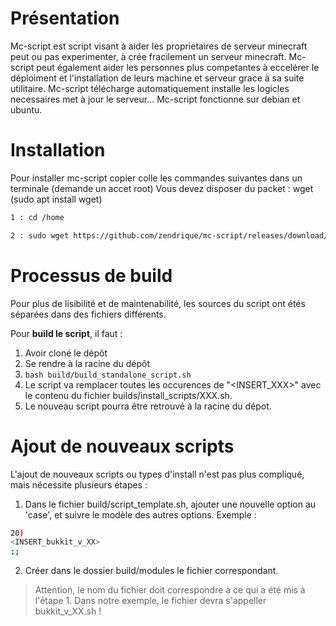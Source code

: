 # Présentation
Mc-script est script visant à aider les proprietaires de serveur minecraft peut ou pas experimenter, à crée fracilement un serveur minecraft.
Mc-script peut également aider les personnes plus competantes à eccelérer le déploiment et l'installation de leurs machine et serveur grace à sa suite utilitaire.
Mc-script télécharge automatiquement installe les logicles necessaires met à jour le serveur...
Mc-script fonctionne sur debian et ubuntu.

# Installation
Pour installer mc-script copier colle les commandes suivantes dans un terminale (demande un accet root)
Vous devez disposer du packet : wget (sudo apt install wget)
```bash
1 : cd /home

2 : sudo wget https://github.com/zendrique/mc-script/releases/download/1.0/boot.sh.sh && sudo bash boot.sh
```
# Processus de build
Pour plus de lisibilité et de maintenabilité, les sources du script ont étés séparées dans des fichiers différents.

Pour **build le script**, il faut :

1. Avoir cloné le dépôt
2. Se rendre à la racine du dépôt
3. `bash build/build_standalone_script.sh`
4. Le script va remplacer toutes les occurences de "<INSERT_XXX>" avec le contenu du fichier builds/install_scripts/XXX.sh.
5. Le nouveau script pourra être retrouvé à la racine du dépot.

# Ajout de nouveaux scripts
L'ajout de nouveaux scripts ou types d'install n'est pas plus compliqué, mais nécessite plusieurs étapes :

1. Dans le fichier build/script_template.sh, ajouter une nouvelle option au 'case', et suivre le modèle des autres options. Exemple :
```bash
20) 
<INSERT_bukkit_v_XX>
;;
```
2. Créer dans le dossier build/modules le fichier correspondant.
> Attention, le nom du fichier doit correspondre à ce qui a été mis à l'étape 1. Dans notre exemple, le fichier devra s'appeller bukkit_v_XX.sh !
